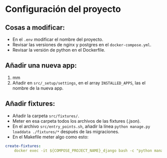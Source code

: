 # Configuración del proyecto

## Cosas a modificar:
* En el `.env` modificar el nombre del proyecto.
* Revisar las versiones de nginx y postgres en el `docker-compose.yml`.
* Revisar la versión de python en el Dockerfile.

## Añadir una nueva app:
1. mm
2. Añadir en `src/_setup/settings`, en el array `INSTALLED_APPS`, las el nombre de la nueva app.

## Añadir fixtures:
* Añadir la carpeta `src/fixtures/`.
* Meter en esa carpeta todos los archivos de las fixtures (.json).
* En el archivo `src/entry_points.sh`, añadir la línea `python manage.py loaddata ./fixtures/*` después de las migraciones.
* En el Makefile meter algo como esto: 
```yml
create-fixtures:
    docker exec -it ${COMPOSE_PROJECT_NAME}_django bash -c "python manage.py dumpdata <nombres de las clases> -o ./fixtures/<nombre_fichero>.json --natural-foreign"
```